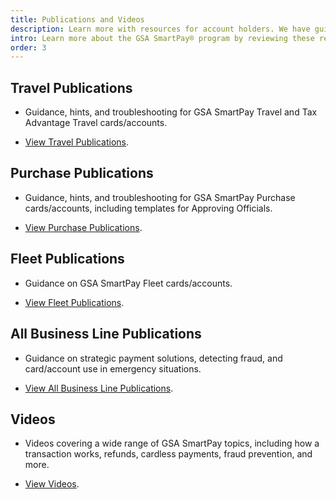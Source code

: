 ```yaml
---
title: Publications and Videos
description: Learn more with resources for account holders. We have guides, presentations and publications specific to travel, purchase, fleet, and more.
intro: Learn more about the GSA SmartPay® program by reviewing these resources for various stakeholders.
order: 3
---
```


## Travel Publications

- Guidance, hints, and troubleshooting for GSA SmartPay Travel and Tax Advantage Travel cards/accounts.

- [View Travel Publications](/resources/publications/travel).

## Purchase Publications

- Guidance, hints, and troubleshooting for GSA SmartPay Purchase cards/accounts, including templates for Approving Officials.

- [View Purchase Publications](/resources/publications/purchase).

## Fleet Publications

- Guidance on GSA SmartPay Fleet cards/accounts.

- [View Fleet Publications](/resources/publications/fleet).

## All Business Line Publications
- Guidance on strategic payment solutions, detecting fraud, and card/account use in emergency situations.

- [View All Business Line Publications](/resources/publications/all-business-lines).

## Videos
- Videos covering a wide range of GSA SmartPay topics, including how a transaction works, refunds, cardless payments, fraud prevention, and more.

- [View Videos](/resources/publications/videos).
